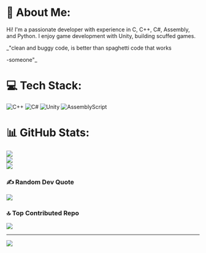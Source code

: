 # 💫 About Me:
Hi! I'm a passionate developer with experience in C, C++, C#, Assembly, and Python. I enjoy game development with Unity, building scuffed games.

_"clean and buggy code, is better than spaghetti code that works

-someone"_

# 💻 Tech Stack:
![C++](https://img.shields.io/badge/c++-%2300599C.svg?style=for-the-badge&logo=c%2B%2B&logoColor=white) ![C#](https://img.shields.io/badge/c%23-%23239120.svg?style=for-the-badge&logo=csharp&logoColor=white) ![Unity](https://img.shields.io/badge/unity-%23000000.svg?style=for-the-badge&logo=unity&logoColor=white) ![AssemblyScript](https://img.shields.io/badge/assembly%20script-%23000000.svg?style=for-the-badge&logo=assemblyscript&logoColor=white)
# 📊 GitHub Stats:
![](https://github-readme-stats.vercel.app/api?username=kabaloofri&theme=dark&hide_border=false&include_all_commits=false&count_private=false)<br/>
![](https://github-readme-streak-stats.herokuapp.com/?user=kabaloofri&theme=dark&hide_border=false)<br/>
![](https://github-readme-stats.vercel.app/api/top-langs/?username=kabaloofri&theme=dark&hide_border=false&include_all_commits=false&count_private=false&layout=compact)

### ✍️ Random Dev Quote
![](https://quotes-github-readme.vercel.app/api?type=horizontal&theme=dark)

### 🔝 Top Contributed Repo
![](https://github-contributor-stats.vercel.app/api?username=kabaloofri&limit=5&theme=dark&combine_all_yearly_contributions=true)

---
[![](https://visitcount.itsvg.in/api?id=kabaloofri&icon=6&color=4)](https://visitcount.itsvg.in)

<!-- Proudly created with GPRM ( https://gprm.itsvg.in ) -->
